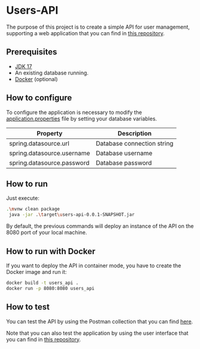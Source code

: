 # Users-API

The purpose of this project is to create a simple API for user management, supporting a web application that you can find in [this repository](https://github.com/adlopp/users-app).

## Prerequisites 

- [JDK 17](https://openjdk.org/projects/jdk/17/)
- An existing database running.
- [Docker](https://www.docker.com) (optional)

## How to configure

To configure the application is necessary to modify the [application.properties](src/main/resources/application.properties) file by setting your database variables.

| **Property**               | **Description**            |
|----------------------------|----------------------------|
| spring.datasource.url      | Database connection string |
| spring.datasource.username | Database username          |
| spring.datasource.password | Database password          |

## How to run

Just execute:

``` bash
.\mvnw clean package
 java -jar .\target\users-api-0.0.1-SNAPSHOT.jar
```

By default, the previous commands will deploy an instance of the API on the 8080 port of your local machine.

## How to run with Docker

If you want to deploy the API in container mode, you have to create the Docker image and run it:

``` bash
docker build -t users_api .
docker run -p 8080:8080 users_api
```

## How to test

You can test the API by using the Postman collection that you can find [here](./Users_API.postman_collection.json). 

Note that you can also test the application by using the user interface that you can find in [this repository](https://github.com/adlopp/users-app).
